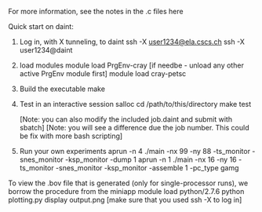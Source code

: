 For more information, see the notes in the .c files here

Quick start on daint:

1. Log in, with X tunneling, to daint
    ssh -X user1234@ela.cscs.ch
    ssh -X user1234@daint

2. load modules
    module load PrgEnv-cray [if needbe - unload any other active PrgEnv module first]
    module load cray-petsc

3. Build the executable
    make

4. Test in an interactive session 
    salloc
    cd /path/to/this/directory
    make test

    [Note: you can also modify the included job.daint and submit with sbatch]
    [Note: you will see a difference due the job number. This could be fix with more bash scripting]

5. Run your own experiments
    aprun -n 4 ./main -nx 99 -ny 88 -ts_monitor -snes_monitor -ksp_monitor -dump 1
    aprun -n 1 ./main -nx 16 -ny 16 -ts_monitor -snes_monitor -ksp_monitor -assemble 1 -pc_type gamg

To view the .bov file that is generated (only for single-processor runs), we borrow the procedure from the miniapp
    module load python/2.7.6
    python plotting.py
    display output.png [make sure that you used ssh -X to log in]
